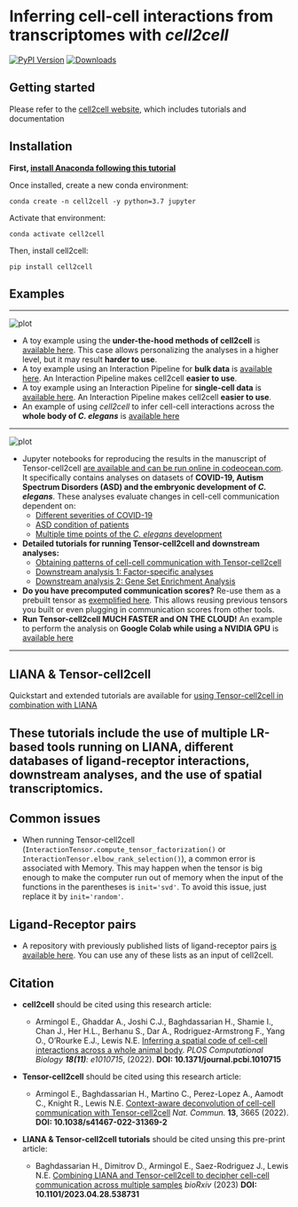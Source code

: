 # Inferring cell-cell interactions from transcriptomes with *cell2cell*
[![PyPI Version][pb]][pypi]
[![Downloads](https://pepy.tech/badge/cell2cell/month)](https://pepy.tech/project/cell2cell)

[pb]: https://badge.fury.io/py/cell2cell.svg
[pypi]: https://pypi.org/project/cell2cell/

## Getting started
Please refer to the [cell2cell website](https://cell2cell.readthedocs.org), 
which includes tutorials and documentation



## Installation
**First, [install Anaconda following this tutorial](https://docs.anaconda.com/anaconda/install/)**

Once installed, create a new conda environment:
```
conda create -n cell2cell -y python=3.7 jupyter
```

Activate that environment:

```
conda activate cell2cell
```

Then, install cell2cell:
```
pip install cell2cell
```
## Examples

---
![plot](https://github.com/earmingol/cell2cell/blob/master/Logo.png?raw=true)

- A toy example using the **under-the-hood methods of cell2cell** is
  [available here](https://github.com/earmingol/cell2cell/blob/master/examples/cell2cell/Toy-Example.ipynb).
  This case allows personalizing the analyses in a higher level, but it may result **harder to use**.
- A toy example using an Interaction Pipeline for **bulk data** is 
  [available here](https://github.com/earmingol/cell2cell/blob/master/examples/cell2cell/Toy-Example-BulkPipeline.ipynb).
  An Interaction Pipeline makes cell2cell **easier to use**.
- A toy example using an Interaction Pipeline for **single-cell data** is 
  [available here](https://github.com/earmingol/cell2cell/blob/master/examples/cell2cell/Toy-Example-SingleCellPipeline.ipynb).
  An Interaction Pipeline makes cell2cell **easier to use**.  
- An example of using *cell2cell* to infer cell-cell interactions across the **whole
body of *C. elegans*** is [available here](https://github.com/LewisLabUCSD/Celegans-cell2cell)
  
---

![plot](https://github.com/earmingol/cell2cell/blob/master/LogoTensor.png?raw=true)

- Jupyter notebooks for reproducing the results in the manuscript of Tensor-cell2cell
  [are available and can be run online in codeocean.com](https://doi.org/10.24433/CO.0051950.v2).
  It specifically contains analyses on datasets of **COVID-19, Autism Spectrum Disorders (ASD) and the embryonic development
  of *C. elegans***. These analyses evaluate changes in
  cell-cell communication dependent on: 
    - [Different severities of COVID-19](https://files.codeocean.com/files/verified/bffc457e-caa6-4c39-b869-f52330804db0_v2.0/results.5afea95c-aec4-455d-b06e-b0c12ef10df1/06-BALF-Tensor-Factorization.html)
    - [ASD condition of patients](https://files.codeocean.com/files/verified/bffc457e-caa6-4c39-b869-f52330804db0_v2.0/results.5afea95c-aec4-455d-b06e-b0c12ef10df1/11-Brain-ASD-Tensor-Factorization.html)
    - [Multiple time points of the *C. elegans* development](https://files.codeocean.com/files/verified/bffc457e-caa6-4c39-b869-f52330804db0_v2.0/results.5afea95c-aec4-455d-b06e-b0c12ef10df1/08-Celegans-Tensor-Factorization.html)
- **Detailed tutorials for running Tensor-cell2cell and downstream analyses:**
    - [Obtaining patterns of cell-cell communication with Tensor-cell2cell](https://earmingol.github.io/cell2cell/tutorials/ASD/01-Tensor-Factorization-ASD/)
    - [Downstream analysis 1: Factor-specific analyses](https://earmingol.github.io/cell2cell/tutorials/ASD/02-Factor-Specific-ASD/)
    - [Downstream analysis 2: Gene Set Enrichment Analysis](https://earmingol.github.io/cell2cell/tutorials/ASD/03-GSEA-ASD/)
- **Do you have precomputed communication scores?** Re-use them as a prebuilt tensor as [exemplified here](https://github.com/earmingol/cell2cell/blob/master/examples/tensor_cell2cell/Loading-PreBuiltTensor.ipynb).
  This allows reusing previous tensors you built or even plugging in communication scores from other tools.
- **Run Tensor-cell2cell MUCH FASTER and ON THE CLOUD!** An example to perform the analysis on
 **Google Colab while using a NVIDIA GPU** is [available here](https://colab.research.google.com/drive/1xE6Pm1u-XoSWV8a3oYpixUFj64FIDtl0?usp=sharing)


---
## LIANA & Tensor-cell2cell

Quickstart and extended tutorials are available for [using Tensor-cell2cell in combination with LIANA](https://ccc-protocols.readthedocs.io/)

These tutorials include the use of multiple LR-based tools running on LIANA, different databases of ligand-receptor interactions,
downstream analyses, and the use of spatial transcriptomics.
---
## Common issues
- When running Tensor-cell2cell (```InteractionTensor.compute_tensor_factorization()``` or ```InteractionTensor.elbow_rank_selection()```), a common error is
associated with Memory. This may happen when the tensor is big enough to make the computer run out of memory when the input of the functions in the parentheses is
  ```init='svd'```. To avoid this issue, just replace it by ```init='random'```.
  
## Ligand-Receptor pairs
- A repository with previously published lists of ligand-receptor pairs [is available here](https://github.com/LewisLabUCSD/Ligand-Receptor-Pairs).
  You can use any of these lists as an input of cell2cell.

## Citation

- **cell2cell** should be cited using this research article:
    - Armingol E., Ghaddar A., Joshi C.J., Baghdassarian H., Shamie I., Chan J.,
      Her H.L., Berhanu S., Dar A., Rodriguez-Armstrong F., Yang O., O’Rourke E.J., Lewis N.E. 
      [Inferring a spatial code of cell-cell interactions across a whole animal body](https://doi.org/10.1371/journal.pcbi.1010715).
       *PLOS Computational Biology **18(11)**: e1010715*, (2022). **DOI: 10.1371/journal.pcbi.1010715**

- **Tensor-cell2cell** should be cited using this research article:
    - Armingol E., Baghdassarian H., Martino C., Perez-Lopez A., Aamodt C., Knight R., Lewis N.E.
     [Context-aware deconvolution of cell-cell communication with Tensor-cell2cell](https://doi.org/10.1038/s41467-022-31369-2)
     *Nat. Commun.* **13**, 3665 (2022). **DOI: 10.1038/s41467-022-31369-2**

- **LIANA & Tensor-cell2cell tutorials** should be cited unsing this pre-print article:
    - Baghdassarian H., Dimitrov D., Armingol E., Saez-Rodriguez J., Lewis N.E.
      [Combining LIANA and Tensor-cell2cell to decipher cell-cell communication across multiple samples](https://doi.org/10.1101/2023.04.28.538731)
      *bioRxiv* (2023) **DOI: 10.1101/2023.04.28.538731**